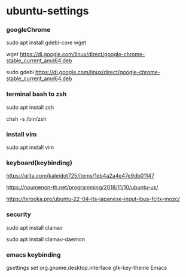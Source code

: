 # ubuntu-settings

### googleChrome
sudo apt install gdebi-core wget

wget https://dl.google.com/linux/direct/google-chrome-stable_current_amd64.deb

sudo gdebi https://dl.google.com/linux/direct/google-chrome-stable_current_amd64.deb

### terminal bash to zsh
sudo apt install zsh

chsh -s /bin/zsh

### install vim
sudo apt install vim

### keyboard(keybinding)
https://qiita.com/kaleidot725/items/1eb4a2a4e47e9db01147

https://noumenon-th.net/programming/2018/11/10/ubuntu-us/

https://hirooka.pro/ubuntu-22-04-lts-japanese-input-ibus-fcitx-mozc/

### security
sudo apt install clamav

sudo apt install clamav-daemon

### emacs keybinding
gsettings set org.gnome.desktop.interface gtk-key-theme Emacs
